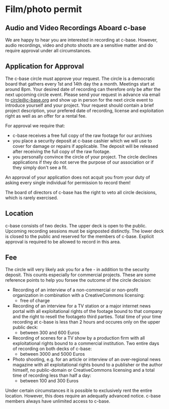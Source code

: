Film/photo permit
=================

Audio and Video Recordings Aboard c-base
----------------------------------------

We are happy to hear you are interested in recording at c-base. However,
audio recordings, video and photo shoots are a sensitive matter and do 
require approval under all circumstances.

Application for Approval
------------------------

The c-base circle must approve your request. 
The circle is a democratic board that gathers every 1st and 14th day the a month. 
Meetings start at around 8pm.
Your desired date of recording can therefore only be after the next upcoming circle
event. Please send your request in advance via email to circle@c-base.org and
show up in person for the next circle event to introduce yourself and your
project. Your request should contain a brief project description,
your prefered date of recording, license and exploitation right as well
as an offer for a rental fee.

For approval we require that:

  - c-base receives a free full copy of the raw footage for our archives
  - you place a security deposit at c-base cashier which we will use 
    to cover for damage or repairs if applicable. The deposit will be
    released after receiving the full copy of the raw footage.
  - you personally convince the circle of your project. The circle
    declines applications if they do not serve the purpose of our
    association or if they simply don't see a fit.

An approval of your application does not acquit you from your duty of
asking every single individual for permission to record them!

The board of directors of c-base has the right to veto all circle
decisions, which is rarely exercised.

Location
--------

c-base consists of two decks. The upper deck is open to the public.
Upcoming recording sessions must be signposted distinctly. The lower
deck is closed to the public and reserved for the members of c-base.
Explicit approval is required to be allowed to record in this area.

Fee
---

The circle will very likely ask you for a fee - in addition to the
security deposit. This counts especially for commercial projects. These are some
reference points to help you forsee the outcome of the
circle decision:

  - Recording of an interview of a non-commercial or non-profit
    organization in combination with a CreativeCommons licensing:
    - free of charge
  - Recording of an interview for a TV station or a major internet
    news portal with all exploitational rights of the footage bound to
    that company and the right to resell the footageto third parties.
    Total time of your time recording at c-base is less than 2 hours
    and occures only on the upper public deck:
    - between 300 and 600 Euros
  - Recording of scenes for a TV show by a production firm
    with all exploitational rights bound to a commercial institution.
    Two entire days of recording on both decks of c-base:
    - between 3000 and 5000 Euros
  - Photo shooting, e.g. for an article or interview of an
    over-regional news magazine with all exploitational rights bound
    to a publisher or the author himself, no public-domain or
    CreativeCommons licensing and a total time of recording less than
    half a day:
    - between 100 and 300 Euros

Under certain circumstances it is possible to exclusively rent the
entire location. However, this does require an adequatly advanced
notice. c-base members always have unlimited access to c-base.
